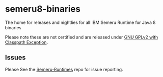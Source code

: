 # semeru8-binaries
The home for releases and nightlies for all IBM Semeru Runtime for Java 8 binaries

Please note these are not certified and are released under [GNU GPLv2 with Classpath Exception](https://openjdk.java.net/legal/gplv2+ce.html).

## Issues
Please See the [Semeru-Runtimes](https://github.com/ibmruntimes/Semeru-Runtimes) repo for issue reporting.
